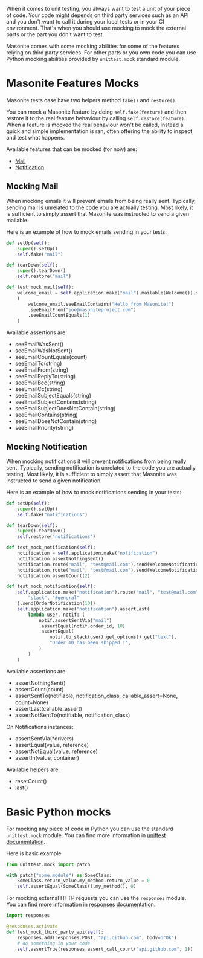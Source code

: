 When it comes to unit testing, you always want to test a unit of your piece of code. Your code might
depends on third party services such as an API and you don't want to call it during your local tests
or in your CI environment. That's when you should use mocking to mock the external parts or the part
you don't want to test.

Masonite comes with some mocking abilities for some of the features relying on third party services.
For other parts or you own code you can use Python mocking abilities provided by `unittest.mock` standard module.

# Masonite Features Mocks

Masonite tests case have two helpers method `fake()` and `restore()`.

You can mock a Masonite feature by doing `self.fake(feature)` and then restore it to the real feature behaviour
by calling `self.restore(feature)`. When a feature is mocked the real behaviour won't be called, instead
a quick and simple implementation is ran, often offering the ability to inspect and test what happens.

Available features that can be mocked (for now) are:

- [Mail](/features/mail)
- [Notification](/features/notifications)

## Mocking Mail

When mocking emails it will prevent emails from being really sent. Typically, sending mail is unrelated to the code you are actually testing. Most likely, it is sufficient to simply assert that Masonite was instructed to send a given mailable.

Here is an example of how to mock emails sending in your tests:

```python
def setUp(self):
    super().setUp()
    self.fake("mail")

def tearDown(self):
    super().tearDown()
    self.restore("mail")

def test_mock_mail(self):
    welcome_email = self.application.make("mail").mailable(Welcome()).send()
    (
        welcome_email.seeEmailContains("Hello from Masonite!")
        .seeEmailFrom("joe@masoniteproject.com")
        .seeEmailCountEquals(1)
    )
```

Available assertions are:

- seeEmailWasSent()
- seeEmailWasNotSent()
- seeEmailCountEquals(count)
- seeEmailTo(string)
- seeEmailFrom(string)
- seeEmailReplyTo(string)
- seeEmailBcc(string)
- seeEmailCc(string)
- seeEmailSubjectEquals(string)
- seeEmailSubjectContains(string)
- seeEmailSubjectDoesNotContain(string)
- seeEmailContains(string)
- seeEmailDoesNotContain(string)
- seeEmailPriority(string)

## Mocking Notification

When mocking notifications it will prevent notifications from being really sent. Typically, sending notification is unrelated to the code you are actually testing. Most likely, it is sufficient to simply assert that Masonite was instructed to send a given notification.

Here is an example of how to mock notifications sending in your tests:

```python
def setUp(self):
    super().setUp()
    self.fake("notifications")

def tearDown(self):
    super().tearDown()
    self.restore("notifications")

def test_mock_notification(self):
    notification = self.application.make("notification")
    notification.assertNothingSent()
    notification.route("mail", "test@mail.com").send(WelcomeNotification())
    notification.route("mail", "test@mail.com").send(WelcomeNotification())
    notification.assertCount(2)
```

```python
def test_mock_notification(self):
    self.application.make("notification").route("mail", "test@mail.com").route(
        "slack", "#general"
    ).send(OrderNotification(10))
    self.application.make("notification").assertLast(
        lambda user, notif: (
            notif.assertSentVia("mail")
            .assertEqual(notif.order_id, 10)
            .assertEqual(
                notif.to_slack(user).get_options().get("text"),
                "Order 10 has been shipped !",
            )
        )
    )
```

Available assertions are:

- assertNothingSent()
- assertCount(count)
- assertSentTo(notifiable, notification_class, callable_assert=None, count=None)
- assertLast(callable_assert)
- assertNotSentTo(notifiable, notification_class)

On Notifications instances:

- assertSentVia(\*drivers)
- assertEqual(value, reference)
- assertNotEqual(value, reference)
- assertIn(value, container)

Available helpers are:

- resetCount()
- last()

# Basic Python mocks

For mocking any piece of code in Python you can use the standard `unittest.mock` module. You can find
more information in [unittest documentation](https://docs.python.org/3/library/unittest.mock.html).

Here is basic example

```python
from unittest.mock import patch

with patch("some.module") as SomeClass:
    SomeClass.return_value.my_method.return_value = 0
    self.assertEqual(SomeClass().my_method(), 0)
```

For mocking external HTTP requests you can use the `responses` module. You can find more information
in [responses documentation](https://github.com/getsentry/responses).

```python
import responses

@responses.activate
def test_mock_third_party_api(self):
    responses.add(responses.POST, "api.github.com", body=b"Ok")
    # do something in your code
    self.assertTrue(responses.assert_call_count("api.github.com", 1))
```
